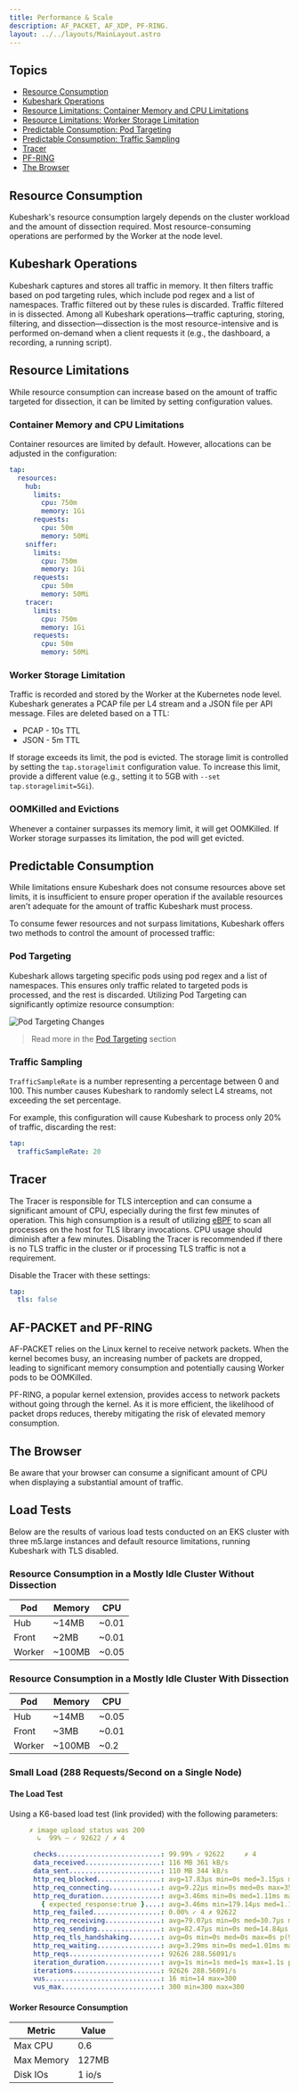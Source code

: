 ```yaml
---
title: Performance & Scale
description: AF_PACKET, AF_XDP, PF-RING.
layout: ../../layouts/MainLayout.astro
---
```


## Topics
- [Resource Consumption](#resource-consumption)
- [Kubeshark Operations](#kubeshark-operations)
- [Resource Limitations: Container Memory and CPU Limitations](#container-memory-and-cpu-limitations)
- [Resource Limitations: Worker Storage Limitation](#worker-storage-limitation)
- [Predictable Consumption: Pod Targeting](#pod-targeting)
- [Predictable Consumption: Traffic Sampling](#traffic-sampling)
- [Tracer](#tracer)
- [PF-RING](#af-packet-and-pf-ring)
- [The Browser](#the-browser)

## Resource Consumption

Kubeshark's resource consumption largely depends on the cluster workload and the amount of dissection required. Most resource-consuming operations are performed by the Worker at the node level.

## Kubeshark Operations

Kubeshark captures and stores all traffic in memory. It then filters traffic based on pod targeting rules, which include pod regex and a list of namespaces. Traffic filtered out by these rules is discarded. Traffic filtered in is dissected. Among all Kubeshark operations—traffic capturing, storing, filtering, and dissection—dissection is the most resource-intensive and is performed on-demand when a client requests it (e.g., the dashboard, a recording, a running script).

## Resource Limitations

While resource consumption can increase based on the amount of traffic targeted for dissection, it can be limited by setting configuration values.

### Container Memory and CPU Limitations

Container resources are limited by default. However, allocations can be adjusted in the configuration:

```yaml
tap:
  resources:
    hub:
      limits:
        cpu: 750m
        memory: 1Gi
      requests:
        cpu: 50m
        memory: 50Mi
    sniffer:
      limits:
        cpu: 750m
        memory: 1Gi
      requests:
        cpu: 50m
        memory: 50Mi
    tracer:
      limits:
        cpu: 750m
        memory: 1Gi
      requests:
        cpu: 50m
        memory: 50Mi
```


### Worker Storage Limitation

Traffic is recorded and stored by the Worker at the Kubernetes node level. Kubeshark generates a PCAP file per L4 stream and a JSON file per API message. Files are deleted based on a TTL:
- PCAP - 10s TTL
- JSON - 5m TTL

If storage exceeds its limit, the pod is evicted. The storage limit is controlled by setting the `tap.storagelimit` configuration value. To increase this limit, provide a different value (e.g., setting it to 5GB with `--set tap.storagelimit=5Gi`).

### OOMKilled and Evictions

Whenever a container surpasses its memory limit, it will get OOMKilled. If Worker storage surpasses its limitation, the pod will get evicted.

## Predictable Consumption

While limitations ensure Kubeshark does not consume resources above set limits, it is insufficient to ensure proper operation if the available resources aren't adequate for the amount of traffic Kubeshark must process.

To consume fewer resources and not surpass limitations, Kubeshark offers two methods to control the amount of processed traffic:

### Pod Targeting

Kubeshark allows targeting specific pods using pod regex and a list of namespaces. This ensures only traffic related to targeted pods is processed, and the rest is discarded.
Utilizing Pod Targeting can significantly optimize resource consumption:

![Pod Targeting Changes](/pod_targeting_grafana.png)

> Read more in the [Pod Targeting](/en/pod_targeting) section

### Traffic Sampling

`TrafficSampleRate` is a number representing a percentage between 0 and 100. This number causes Kubeshark to randomly select L4 streams, not exceeding the set percentage.

For example, this configuration will cause Kubeshark to process only 20% of traffic, discarding the rest:


```yaml
tap:
  trafficSampleRate: 20
```


## Tracer

The Tracer is responsible for TLS interception and can consume a significant amount of CPU, especially during the first few minutes of operation. This high consumption is a result of utilizing [eBPF](/en/encrypted_traffic) to scan all processes on the host for TLS library invocations. CPU usage should diminish after a few minutes. Disabling the Tracer is recommended if there is no TLS traffic in the cluster or if processing TLS traffic is not a requirement.

Disable the Tracer with these settings:

```yaml
tap:
  tls: false
```

## AF-PACKET and PF-RING

AF-PACKET relies on the Linux kernel to receive network packets. When the kernel becomes busy, an increasing number of packets are dropped, leading to significant memory consumption and potentially causing Worker pods to be OOMKilled.

PF-RING, a popular kernel extension, provides access to network packets without going through the kernel. As it is more efficient, the likelihood of packet drops reduces, thereby mitigating the risk of elevated memory consumption.

## The Browser

Be aware that your browser can consume a significant amount of CPU when displaying a substantial amount of traffic.

## Load Tests

Below are the results of various load tests conducted on an EKS cluster with three m5.large instances and default resource limitations, running Kubeshark with TLS disabled.

### Resource Consumption in a Mostly Idle Cluster Without Dissection

| Pod    | Memory | CPU   |
| ------ | ------ | ----- |
| Hub    | ~14MB  | ~0.01 |
| Front  | ~2MB   | ~0.01 |
| Worker | ~100MB | ~0.05 |

### Resource Consumption in a Mostly Idle Cluster With Dissection

| Pod    | Memory | CPU   |
| ------ | ------ | ----- |
| Hub    | ~14MB  | ~0.05 |
| Front  | ~3MB   | ~0.01 |
| Worker | ~100MB | ~0.2  |

### Small Load (288 Requests/Second on a Single Node)

#### The Load Test

Using a K6-based load test (link provided) with the following parameters:

```yaml
     ✗ image upload status was 200
       ↳  99% — ✓ 92622 / ✗ 4

      checks..........................: 99.99% ✓ 92622     ✗ 4
      data_received...................: 116 MB 361 kB/s
      data_sent.......................: 110 MB 344 kB/s
      http_req_blocked................: avg=17.83µs min=0s med=3.15µs max=46.39ms p(90)=4.63µs p(95)=6.63µs
      http_req_connecting.............: avg=9.22µs min=0s med=0s max=35.08ms p(90)=0s p(95)=0s
      http_req_duration...............: avg=3.46ms min=0s med=1.11ms max=88.85ms p(90)=9.22ms p(95)=14.32ms
        { expected_response:true }....: avg=3.46ms min=179.14µs med=1.11ms max=88.85ms p(90)=9.22ms p(95)=14.32ms
      http_req_failed.................: 0.00% ✓ 4 ✗ 92622
      http_req_receiving..............: avg=79.07µs min=0s med=30.7µs max=36.15ms p(90)=54.33µs p(95)=133.29µs
      http_req_sending................: avg=82.47µs min=0s med=14.84µs max=63.4ms p(90)=53.85µs p(95)=230.19µs
      http_req_tls_handshaking........: avg=0s min=0s med=0s max=0s p(90)=0s p(95)=0s
      http_req_waiting................: avg=3.29ms min=0s med=1.01ms max=88.79ms p(90)=8.9ms p(95)=13.92ms
      http_reqs.......................: 92626 288.56091/s
      iteration_duration..............: avg=1s min=1s med=1s max=1.1s p(90)=1.01s p(95)=1.02s
      iterations......................: 92626 288.56091/s
      vus.............................: 16 min=14 max=300
      vus_max.........................: 300 min=300 max=300
```
#### Worker Resource Consumption

| Metric | Value |
| --- | --- |
| Max CPU | 0.6 |
| Max Memory | 127MB |
| Disk IOs | 1 io/s |